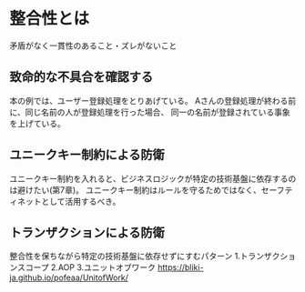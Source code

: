 # 整合性とは
矛盾がなく一貫性のあること・ズレがないこと

## 致命的な不具合を確認する

本の例では、ユーザー登録処理をとりあげている。
Aさんの登録処理が終わる前に、同じ名前の人が登録処理を行った場合、
同一の名前が登録されている事象を上げている。

## ユニークキー制約による防衛

ユニークキー制約を入れると、ビジネスロジックが特定の技術基盤に依存するのは避けたい(第7章)。
ユニークキー制約はルールを守るためではなく、セーフティネットとして活用するべき。

## トランザクションによる防衛

整合性を保ちながら特定の技術基盤に依存せずにすむパターン
1.トランザクションスコープ
2.AOP
3.ユニットオブワーク
  https://bliki-ja.github.io/pofeaa/UnitofWork/